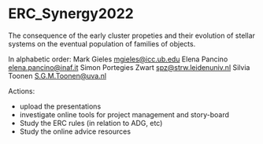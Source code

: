 # ERC_Synergy2022

The consequence of the early cluster propeties and their evolution of
stellar systems on the eventual population of families of objects.

In alphabetic order:
Mark Gieles <mgieles@icc.ub.edu>
Elena Pancino <elena.pancino@inaf.it>
Simon Portegies Zwart <spz@strw.leidenuniv.nl>
Silvia Toonen <S.G.M.Toonen@uva.nl>


Actions:
 * upload the presentations
 * investigate online tools for project management and story-board
 * Study the ERC rules (in relation to ADG, etc)
 * Study the online advice resources